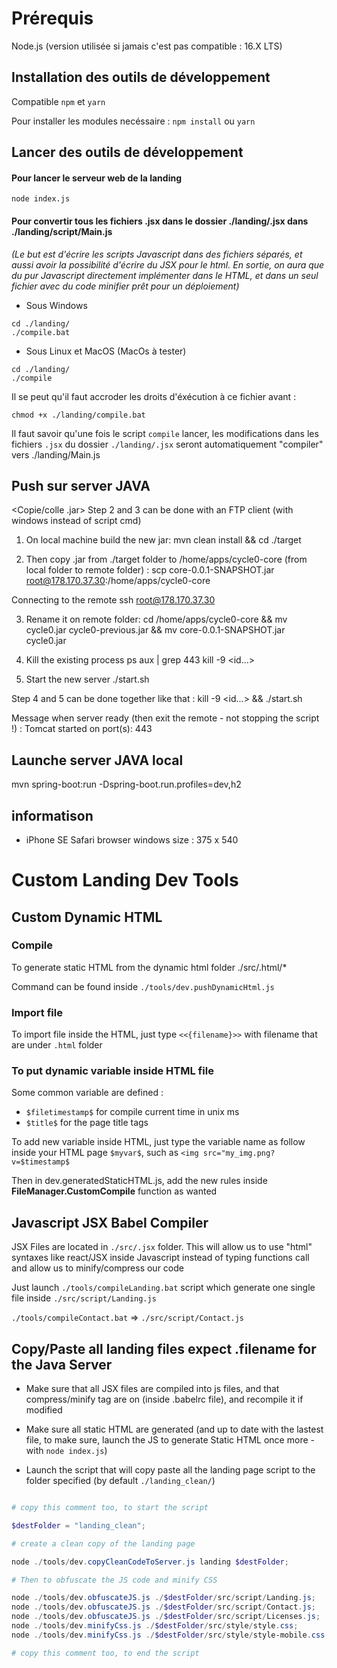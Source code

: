 # Prérequis

Node.js (version utilisée si jamais c'est pas compatible : 16.X LTS)

## Installation des outils de développement

Compatible `npm` et `yarn`

Pour installer les modules necéssaire : `npm install` ou `yarn`

## Lancer des outils de développement

#### Pour lancer le serveur web de la landing
`node index.js`

#### Pour convertir tous les fichiers .jsx dans le dossier ./landing/.jsx dans ./landing/script/Main.js

*(Le but est d'écrire les scripts Javascript dans des fichiers séparés, et aussi avoir la possibilité d'écrire du JSX pour le html.
En sortie, on aura que du pur Javascript directement implémenter dans le HTML, et dans un seul fichier avec du code minifier prêt pour un déploiement)*

- Sous Windows 

```
cd ./landing/
./compile.bat
```

- Sous Linux et MacOS (MacOs à tester)

```
cd ./landing/
./compile
```

Il se peut qu'il faut accroder les droits d'éxécution à ce fichier avant :

`chmod +x ./landing/compile.bat`

Il faut savoir qu'une fois le script `compile` lancer, les modifications dans les fichiers `.jsx` du dossier `./landing/.jsx` seront automatiquement "compiler" vers ./landing/Main.js



## Push sur server JAVA

<Copie/colle .jar>
Step 2 and 3 can be done with an FTP client (with windows instead of script cmd)

1. On local machine build the new jar:
mvn clean install && cd ./target

2. Then copy .jar from ./target folder to /home/apps/cycle0-core (from local folder to remote folder) :
scp core-0.0.1-SNAPSHOT.jar root@178.170.37.30:/home/apps/cycle0-core

Connecting to the remote
ssh root@178.170.37.30

3. Rename it on remote folder:
cd /home/apps/cycle0-core && mv cycle0.jar cycle0-previous.jar && mv core-0.0.1-SNAPSHOT.jar cycle0.jar

4. Kill the existing process
ps aux | grep 443
kill -9 <id...>

5. Start the new server
./start.sh

Step 4 and 5 can be done together like that :
kill -9 <id...> && ./start.sh

Message when server ready (then exit the remote - not stopping the script !) :
Tomcat started on port(s): 443

## Launche server JAVA local
mvn spring-boot:run -Dspring-boot.run.profiles=dev,h2

## informatison

- iPhone SE Safari browser windows size : 375 x 540


# Custom Landing Dev Tools

## Custom Dynamic HTML

### Compile

To generate static HTML from the dynamic html folder ./src/.html/*

Command can be found inside `./tools/dev.pushDynamicHtml.js`

### Import file

To import file inside the HTML, just type `<<{filename}>>` with filename that are under `.html` folder

### To put dynamic variable inside HTML file

Some common variable are defined : 

- `$filetimestamp$` for compile current time in unix ms
- `$title$` for the page title tags

To add new variable inside HTML, just type the variable name as follow inside your HTML page `$myvar$`, such as `<img src="my_img.png?v=$timestamp$`

Then in dev.generatedStaticHTML.js, add the new rules inside **FileManager.CustomCompile** function as wanted


## Javascript JSX Babel Compiler

JSX Files are located in `./src/.jsx` folder. This will allow us to use "html" syntaxes like react/JSX inside Javascript instead of typing functions call
and allow us to minify/compress our code

Just launch `./tools/compileLanding.bat` script which generate one single file inside `./src/script/Landing.js`

`./tools/compileContact.bat` => `./src/script/Contact.js`

## Copy/Paste all landing files expect .filename for the Java Server

- Make sure that all JSX files are compiled into js files, and that compress/minify tag are on (inside .babelrc file), and recompile it if modified

- Make sure all static HTML are generated (and up to date with the lastest file, to make sure, launch the JS to generate Static HTML once more - with `node index.js`)

- Launch the script that will copy paste all the landing page script to the folder specified (by default `./landing_clean/`)

```powershell

# copy this comment too, to start the script

$destFolder = "landing_clean";

# create a clean copy of the landing page

node ./tools/dev.copyCleanCodeToServer.js landing $destFolder;

# Then to obfuscate the JS code and minify CSS

node ./tools/dev.obfuscateJS.js ./$destFolder/src/script/Landing.js;
node ./tools/dev.obfuscateJS.js ./$destFolder/src/script/Contact.js;
node ./tools/dev.obfuscateJS.js ./$destFolder/src/script/Licenses.js;
node ./tools/dev.minifyCss.js ./$destFolder/src/style/style.css;
node ./tools/dev.minifyCss.js ./$destFolder/src/style/style-mobile.css;

# copy this comment too, to end the script

```